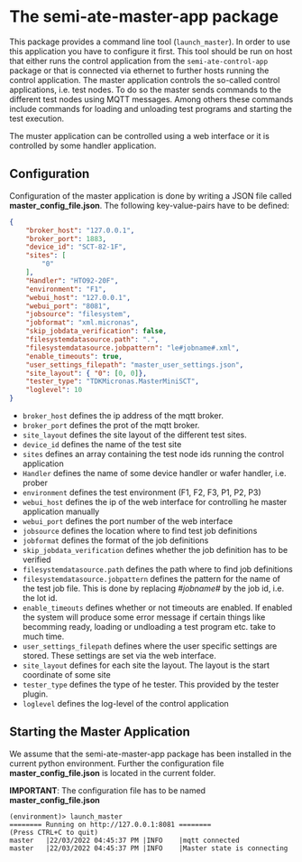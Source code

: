 # The semi-ate-master-app package

This package provides a command line tool (`launch_master`). In order to use this application you have to configure it first. This tool should be run on host that either runs the control application from the `semi-ate-control-app` package or that is connected via ethernet to further hosts running the control application.
The master application controls the so-called control applications, i.e. test nodes. To do so the master sends commands to the different test nodes using MQTT messages. Among others these commands
include commands for loading and unloading test programs and starting the test execution.

The muster application can be controlled using a web interface or it is controlled by some handler application.

## Configuration

Configuration of the master application is done by writing a JSON file called **master_config_file.json**. The following key-value-pairs have to be defined:

```JSON
{
    "broker_host": "127.0.0.1",
    "broker_port": 1883,
    "device_id": "SCT-82-1F",
    "sites": [
        "0"
    ],
    "Handler": "HTO92-20F",
    "environment": "F1",
    "webui_host": "127.0.0.1",
    "webui_port": "8081",
    "jobsource": "filesystem",
    "jobformat": "xml.micronas",
    "skip_jobdata_verification": false,
    "filesystemdatasource.path": ".",
    "filesystemdatasource.jobpattern": "le#jobname#.xml",
    "enable_timeouts": true,
    "user_settings_filepath": "master_user_settings.json",
    "site_layout": { "0": [0, 0]},
    "tester_type": "TDKMicronas.MasterMiniSCT",
    "loglevel": 10
}
```

* `broker_host` defines the ip address of the mqtt broker.
* `broker_port` defines the prot of the mqtt broker.
* `site_layout` defines the site layout of the different test sites.
* `device_id` defines the name of the test site
* `sites` defines an array containing the test node ids running the control application
* `Handler` defines the name of some device handler or wafer handler, i.e. prober
* `environment` defines the test environment (F1, F2, F3, P1, P2, P3)
* `webui_host` defines the ip of the web interface for controlling he master application manually
* `webui_port` defines the port number of the web interface
* `jobsource` defines the location where to find test job definitions
* `jobformat` defines the format of the job definitions
* `skip_jobdata_verification` defines whether the job definition has to be verified
* `filesystemdatasource.path` defines the path where to find job definitions
* `filesystemdatasource.jobpattern` defines the pattern for the name of the test job file. This is done by replacing _#jobname#_ by the job id, i.e. the lot id.
* `enable_timeouts` defines whether or not timeouts are enabled. If enabled the system will produce some error message if certain things like becomming ready, loading or undloading a test program etc. take to much time.
* `user_settings_filepath` defines where the user specific settings are stored. These settings are set via the web interface.
* `site_layout` defines for each site the layout. The layout is the start coordinate of some site
* `tester_type` defines the type of he tester. This provided by the tester plugin.
* `loglevel` defines the log-level of the control application

## Starting the Master Application

We assume that the semi-ate-master-app package has been installed in the current python environment. Further the configuration file **master_config_file.json** is located in the current folder.

**IMPORTANT**: The configuration file has to be named **master_config_file.json**

```Console
(environment)> launch_master
======== Running on http://127.0.0.1:8081 ========
(Press CTRL+C to quit)
master   |22/03/2022 04:45:37 PM |INFO    |mqtt connected
master   |22/03/2022 04:45:37 PM |INFO    |Master state is connecting
```

